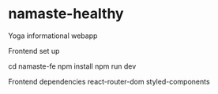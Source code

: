 # namaste-healthy

Yoga informational webapp


Frontend set up

cd namaste-fe
npm install
npm run dev

Frontend dependencies
react-router-dom
styled-components
